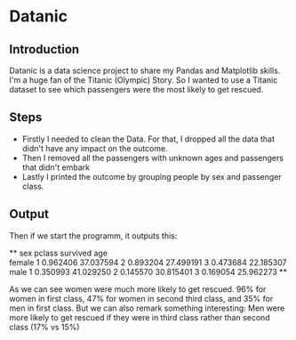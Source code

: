 # Datanic
## Introduction
Datanic is a data science project to share my Pandas and Matplotlib skills.
I'm a huge fan of the Titanic (Olympic) Story. So I wanted to use a Titanic dataset to see which passengers were the most likely to get rescued.

## Steps
  * Firstly I needed to clean the Data. For that, I dropped all the data that didn't have any impact on the outcome.
  * Then I removed all the passengers with unknown ages and passengers that didn't embark
  * Lastly I printed the outcome by grouping people by sex and passenger class.
## Output
Then if we start the programm, it outputs this:

**    sex    pclass  survived  age                   
      female 1       0.962406  37.037594
             2       0.893204  27.499191
             3       0.473684  22.185307
      male   1       0.350993  41.029250
             2       0.145570  30.815401
             3       0.169054  25.962273 **

As we can see women were much more likely to get rescued. 96% for women in first class, 47% for women in second third class, and 35% for men in first class.
But we can also remark something interesting: Men were more likely to get rescued if they were in third class rather than second class (17% vs 15%)

